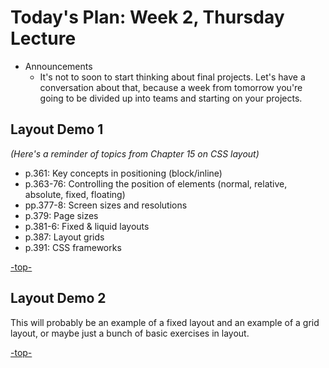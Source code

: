 <a id="top"></a>
# Today's Plan: Week 2, Thursday Lecture

- Announcements
  - It's not to soon to start thinking about final projects. Let's have a conversation about that, because a week from tomorrow you're going to be divided up into teams and starting on your projects.

<a id="layout1"></a>
## Layout Demo 1

*(Here's a reminder of topics from Chapter 15 on CSS layout)*

- p.361: Key concepts in positioning (block/inline)
- p.363-76: Controlling the position of elements (normal, relative, absolute, fixed, floating)
- pp.377-8: Screen sizes and resolutions
- p.379: Page sizes
- p.381-6: Fixed & liquid layouts
- p.387: Layout grids
- p.391: CSS frameworks

[-top-](#top)

<a id="layout2"></a>
## Layout Demo 2

This will probably be an example of a fixed layout and an example of a grid layout, or maybe just a bunch of basic exercises in layout.

[-top-](#top)
